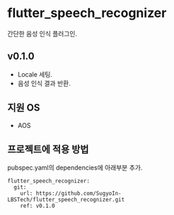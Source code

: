 # flutter_speech_recognizer

간단한 음성 인식 플러그인.

## v0.1.0
 - Locale 세팅.
 - 음성 인식 결과 반환.
 
## 지원 OS
 - AOS

## 프로젝트에 적용 방법

pubspec.yaml의 dependencies에 아래부분 추가.

```
flutter_speech_recognizer:
  git:
    url: https://github.com/SugyoIn-LBSTech/flutter_speech_recognizer.git
    ref: v0.1.0
```
